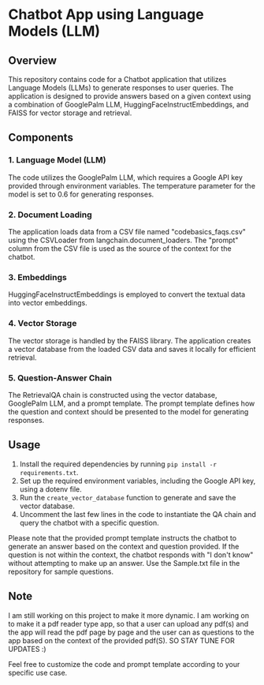 # Chatbot App using Language Models (LLM)

## Overview

This repository contains code for a Chatbot application that utilizes Language Models (LLMs) to generate responses to user queries. The application is designed to provide answers based on a given context using a combination of GooglePalm LLM, HuggingFaceInstructEmbeddings, and FAISS for vector storage and retrieval.

## Components

### 1. Language Model (LLM)

The code utilizes the GooglePalm LLM, which requires a Google API key provided through environment variables. The temperature parameter for the model is set to 0.6 for generating responses.

### 2. Document Loading

The application loads data from a CSV file named "codebasics_faqs.csv" using the CSVLoader from langchain.document_loaders. The "prompt" column from the CSV file is used as the source of the context for the chatbot.

### 3. Embeddings

HuggingFaceInstructEmbeddings is employed to convert the textual data into vector embeddings.

### 4. Vector Storage

The vector storage is handled by the FAISS library. The application creates a vector database from the loaded CSV data and saves it locally for efficient retrieval.

### 5. Question-Answer Chain

The RetrievalQA chain is constructed using the vector database, GooglePalm LLM, and a prompt template. The prompt template defines how the question and context should be presented to the model for generating responses.

## Usage

1. Install the required dependencies by running `pip install -r requirements.txt`.
2. Set up the required environment variables, including the Google API key, using a dotenv file.
3. Run the `create_vector_database` function to generate and save the vector database.
4. Uncomment the last few lines in the code to instantiate the QA chain and query the chatbot with a specific question.

Please note that the provided prompt template instructs the chatbot to generate an answer based on the context and question provided. If the question is not within the context, the chatbot responds with "I don't know" without attempting to make up an answer. Use the Sample.txt file in the repository for sample questions.

## Note
I am still working on this project to make it more dynamic. I am working on to make it a pdf reader type app, so that a user can upload any pdf(s) and the app will read the pdf page by page and the user can as questions to the app based on the context of the provided pdf(S).
SO STAY TUNE FOR UPDATES :)

Feel free to customize the code and prompt template according to your specific use case.
